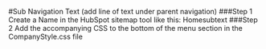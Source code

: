 #Sub Navigation Text (add line of text under parent navigation)
###Step 1
Create a Name in the HubSpot sitemap tool like this: Home<span>subtext</span>
###Step 2
Add the accompanying CSS to the bottom of the menu section in the CompanyStyle.css file
